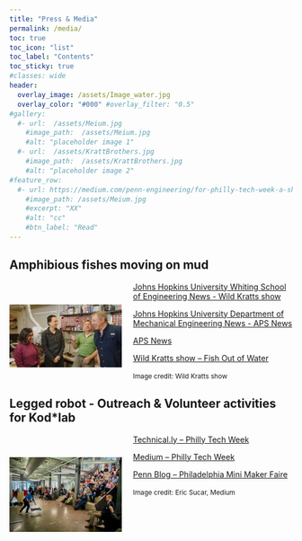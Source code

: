 ```yaml
---
title: "Press & Media"
permalink: /media/
toc: true
toc_icon: "list"
toc_label: "Contents"
toc_sticky: true
#classes: wide
header:
  overlay_image: /assets/Image_water.jpg
  overlay_color: "#000" #overlay_filter: "0.5"
#gallery:
  #- url:  /assets/Meium.jpg
    #image_path:  /assets/Meium.jpg
    #alt: "placeholder image 1"
  #- url:  /assets/KrattBrothers.jpg
    #image_path:  /assets/KrattBrothers.jpg
    #alt: "placeholder image 2"
#feature_row:
  #- url: https://medium.com/penn-engineering/for-philly-tech-week-a-showcase-for-cutting-edge-robots-ff8d36988a35
    #image_path: /assets/Meium.jpg
    #excerpt: "XX"
    #alt: "cc"
    #btn_label: "Read"
---
```

## Amphibious fishes moving on mud
<img src="/assets/KrattBrothers.jpg" alt="Alt text" style="float: left; width: 200px; margin: 40px 20px 10px 0;">
<p style="margin-left: 220px;">
<a href="https://engineering.jhu.edu/news/pbss-wild-kratts-visit-chen-lis-terradynamics-lab/" target="_blank">Johns Hopkins University Whiting School of Engineering News - Wild Kratts show</a>  
</p>

<p style="margin-left: 220px;"> 
<a href="https://me.jhu.edu/news/phd-student-shares-work-on-robotics-inspired-by-mudskippers-at-american-physical-society-march-meeting/" target="_blank">Johns Hopkins University Department of Mechanical Engineering News - APS News</a> 
</p>

<p style="margin-left: 220px;"> 
<a href="https://www.aps.org/apsnews/2024/04/mudskippers-jellyfish-inspire-robot-designs">APS News</a>
</p>

<p style="margin-left: 220px;"> 
<a href="https://pbskids.org/videos/watch/fish-out-of-water/1485713">Wild Kratts show – Fish Out of Water</a>
</p>

<p align="left">
  <small>Image credit: Wild Kratts show</small>
</p>

## Legged robot - Outreach & Volunteer activities for Kod*lab
<img src="/assets/Meium.jpg" alt="Alt text" style="float: left; width: 200px; margin: 40px 20px 10px 0;">
<p style="margin-left: 220px;"> 
<a href="https://technical.ly/startups/pennovation-robotics-hub-bots-showcase-philly-tech-week/">Technical.ly – Philly Tech Week</a>
</p>

<p style="margin-left: 220px;"> 
<a href="https://medium.com/penn-engineering/for-philly-tech-week-a-showcase-for-cutting-edge-robots-ff8d36988a35">Medium – Philly Tech Week</a>
</p>

<p style="margin-left: 220px;"> 
<a href="https://blog.seas.upenn.edu/penn-engineering-featured-at-philly-s-first-mini-maker-faire-88f4e6f64324/">Penn Blog – Philadelphia Mini Maker Faire</a>
</p>

<p align="left">
  <small>Image credit: Eric Sucar, Medium</small>
</p>
